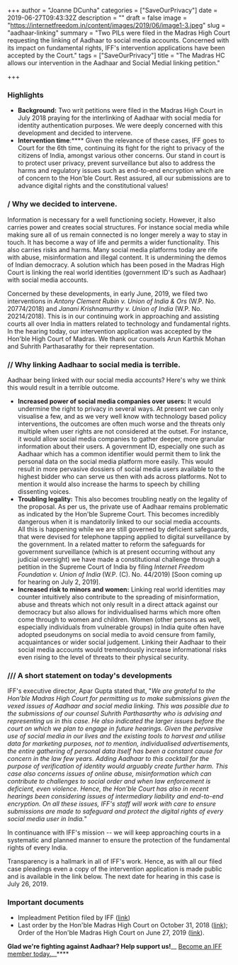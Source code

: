 +++
author = "Joanne DCunha"
categories = ["SaveOurPrivacy"]
date = 2019-06-27T09:43:32Z
description = ""
draft = false
image = "https://internetfreedom.in/content/images/2019/06/image1-3.jpeg"
slug = "aadhaar-linking"
summary = "Two PILs were filed in the Madras High Court requesting the linking of Aadhaar to social media accounts. Concerned with its impact on fundamental rights, IFF's intervention applications have been accepted by the Court."
tags = ["SaveOurPrivacy"]
title = "The Madras HC allows our intervention in the Aadhaar and Social Medial linking petition."

+++


### **Highlights**

* ****Background:**** Two writ petitions were filed in the Madras High Court in July 2018 praying for the interlinking of Aadhaar with social media for identity authentication purposes. We were deeply concerned with this development and decided to intervene.
* **Intervention time**:**** Given the relevance of these cases, IFF goes to Court for the 6th time, continuing its fight for the right to privacy of the citizens of  India, amongst various other concerns. Our stand in court is to protect user privacy, prevent surveillance but also to address the harms and regulatory issues such as end-to-end encryption which are of concern to the Hon'ble Court. Rest assured, all our submissions are to advance digital rights and the constitutional values!

### / Why we decided to intervene.

Information is necessary for a well functioning society. However, it also carries power and creates social structures. For instance social media while making sure all of us remain connected is no longer merely a way to stay in touch. It has become a way of life and permits a wider functionality. This also carries risks and harms. Many social media platforms today are rife with abuse, misinformation and illegal content. It is undermining the demos of Indian democracy. A solution which has been posed in the Madras High Court is linking the real world identities (government ID's such as Aadhaar) with social media accounts.

Concerned by these developments, in early June, 2019, we filed two interventions in _Antony Clement Rubin v. Union of India & Ors_ (W.P. No. 20774/2018) and _Janani Krishnamurthy v. Union of India_ (W.P. No. 20214/2018). This is in our continuing work in approaching and assisting courts all over India in matters related to technology and fundamental rights. In the hearing today, our intervention application was accepted by the Hon'ble High Court of Madras. We thank our counsels Arun Karthik Mohan and Suhrith Parthasarathy for their representation.

### // Why linking Aadhaar to social media is terrible.

Aadhaar being linked with our social media accounts? Here's why we think this would result in a terrible outcome.

* **Increased power of social media companies over users:** It would undermine the right to privacy in several ways. At present we can only visualise a few, and as we very well know with technology based policy interventions, the outcomes are often much worse and the threats only multiple when user rights are not considered at the outset. For instance, it would allow social media companies to gather deeper, more granular information about their users. A government ID, especially one such as Aadhaar which has a common identifier would permit them to link the personal data on the social media platform more easily. This would result in more pervasive dossiers of social media users available to the highest bidder who can serve us then with ads across platforms. Not to mention it would also increase the harms to speech by chilling dissenting voices.
* **Troubling legality:** This also becomes troubling neatly on the legality of the proposal. As per us, the private use of Aadhaar remains problematic as indicated by the Hon'ble Supreme Court. This becomes incredibly dangerous when it is mandatorily linked to our social media accounts. All this is happening while we are still governed by deficient safeguards, that were devised for telephone tapping applied to digital surveillance by the government. In a related matter to reform the safeguards for government surveillance (which is at present occurring without any judicial oversight) we have made a constitutional challenge through a petition in the Supreme Court of India by filing _Internet Freedom Foundation v. Union of India_ (W.P. (C). No. 44/2019) [Soon coming up for hearing on July 2, 2019].
* **Increased risk to minors and women:** Linking real world identities may counter intuitively also contribute to the spreading of misinformation, abuse and threats which not only result in a direct attack against our democracy but also allows for individualised harms which more often come through to women and children. Women (other persons as well, especially individuals from vulnerable groups) in India quite often have adopted pseudonyms on social media to avoid censure from family, acquaintances or wider social judgement. Linking their Aadhaar to their social media accounts would tremendously increase informational risks even rising to the level of threats to their physical security.

### /// A short statement on today's developments

IFF's executive director, Apar Gupta stated that, "_We are grateful to the Hon'ble Madras High Court for permitting us to make submissions given the vexed issues of Aadhaar and social media linking. This was possible due to the submissions of our counsel Suhrith Parthasarthy who is advising and representing us in this case. He also indicated the larger issues before the court on which we plan to engage in future hearings. Given the pervasive use of social media in our lives and the existing tools to harvest and utilise data for marketing purposes, not to mention, individualised advertisements, the entire gathering of personal data itself has been a constant cause for concern in the law few years. Adding Aadhaar to this cocktail for the purpose of verification of identity would arguably create further harm. This case also concerns issues of online abuse, misinformation which can contribute to challenges to social order and when law enforcement is deficient, even violence. Hence, the Hon'ble Court has also in recent hearings been considering issues of intermediary liability and end-to-end encryption. On all these issues, IFF's staff will work with care to ensure submissions are made to safeguard and protect the digital rights of every social media user in India._"

In continuance with IFF's mission -- we will keep approaching courts in a systematic and planned manner to ensure the protection of the fundamental rights of every India.

Transparency is a hallmark in all of IFF's work. Hence, as with all our filed case pleadings even a copy of the intervention application is made public and is available in the link below. The next date for hearing in this case is July 26, 2019.

### **Important documents**

* Impleadment Petition filed by IFF ([link](https://drive.google.com/file/d/1mXu76nFY9TeEhNmotBKcl719QJC7AF58/view?usp=sharing))
* Last order by the Hon'ble Madras High Court on October 31, 2018 ([link](https://drive.google.com/open?id=1bpxL0Ll0dKyYokyBdO2Xe5fLaNrtaT3T)); Order of the Hon'ble Madras High Court on June 27, 2019 ([link](https://drive.google.com/file/d/1PucjI8zV2OUvgYaMDtqs0_QDV-S9CKh8/view?usp=sharing)).

**Glad we're fighting against Aadhaar? Help support us!**__ [Become an IFF member today.](https://internetfreedom.in/donate/)__****

